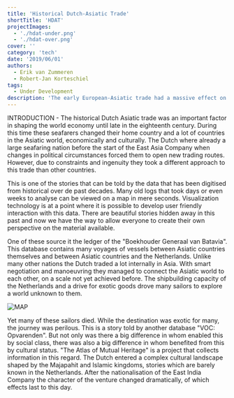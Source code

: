 ```yaml
---
title: 'Historical Dutch-Asiatic Trade'
shortTitle: 'HDAT'
projectImages:
  - './hdat-under.png'
  - './hdat-over.png'
cover: ''
category: 'tech'
date: '2019/06/01'
authors:
  - Erik van Zummeren
  - Robert-Jan Korteschiel
tags:
  - Under Development
description: 'The early European-Asiatic trade had a massive effect on our society. Some of the trade administration has survived the test of time and has recently been digitized by academic institutions. This project aims to make this data accessible for a large public through a data driven interactive documentary and physical installation.'
---
```


INTRODUCTION - The historical Dutch Asiatic trade was an important factor in shaping the world economy until late in the eighteenth century. During this time these seafarers changed their home country and a lot of countries in the Asiatic world, economically and culturally. The Dutch where already a large seafaring nation before the start of the East Asia Company when changes in political circumstances forced them to open new trading routes. However, due to constraints and ingenuity they took a different approach to this trade than other countries. 

This is one of the stories that can be told by the data that has been digitised from historical over de past decades. Many old logs that took days or even weeks to analyse can be viewed on a map in mere seconds. Visualization technology is at a point where it is possible to develop user friendly interaction with this data. There are beautiful stories hidden away in this past and now we have the way to allow everyone to create their own perspective on the material available.  

One of these source it the ledger of the "Boekhouder Generaal van Batavia". This database contains many voyages of vessels between Asiatic countries themselves and between Asiatic countries and the Netherlands. Unlike many other nations the Dutch traded a lot internally in Asia. With smart negotiation and manoeuvring they managed to connect the Asiatic world to each other, on a scale not yet achieved before. The shipbuilding capacity of the Netherlands and a drive for exotic goods drove many sailors to explore a world unknown to them. 

![MAP](./map.png)

Yet many of these sailors died. While the destination was exotic for many, the journey was perilous. This is a story told by another database "VOC: Opvarenden". But not only was there a big difference in whom enabled this by social class, there was also a big difference in whom benefited from this by cultural status. "The Atlas of Mutual Heritage" is a project that collects information in this regard. The Dutch entered a complex cultural landscape shaped by the Majapahit and Islamic kingdoms, stories which are barely known in the Netherlands. After the nationalisation of the East India Company the character of the venture changed dramatically, of which effects last to this day.
